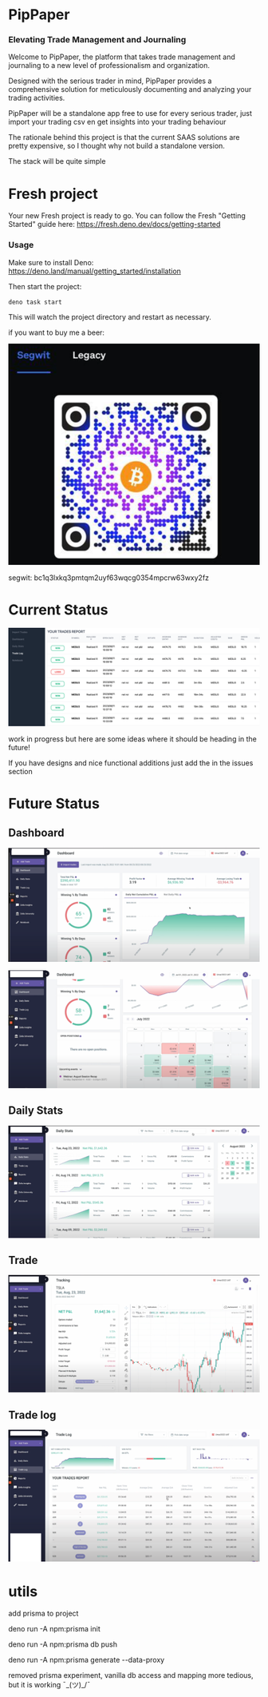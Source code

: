 # PipPaper

### Elevating Trade Management and Journaling

Welcome to PipPaper, the platform that takes trade management and journaling to
a new level of professionalism and organization.

Designed with the serious trader in mind, PipPaper provides a comprehensive
solution for meticulously documenting and analyzing your trading activities.

PipPaper will be a standalone app free to use for every serious trader, just
import your trading csv en get insights into your trading behaviour

The rationale behind this project is that the current SAAS solutions are pretty
expensive, so I thought why not build a standalone version.

The stack will be quite simple

# Fresh project

Your new Fresh project is ready to go. You can follow the Fresh "Getting
Started" guide here: https://fresh.deno.dev/docs/getting-started

### Usage

Make sure to install Deno: https://deno.land/manual/getting_started/installation

Then start the project:

```
deno task start
```

This will watch the project directory and restart as necessary.

if you want to buy me a beer:

![](./images/btc.png)

segwit: bc1q3lxkq3pmtqm2uyf63wqcg0354mpcrw63wxy2fz

# Current Status

![](./images/current.png)

work in progress but here are some ideas where it should be heading in the
future!

If you have designs and nice functional additions just add the in the issues
section

# Future Status

## Dashboard

![](./images/dashboard.png)

![](./images/dashboard2.png)

## Daily Stats

![](./images/daily-stats.png)

## Trade

![](./images/trade.png)

## Trade log

![](./images/trade-log.png)




# utils

add prisma to project

deno run -A npm:prisma init

deno run -A npm:prisma db push

deno run -A npm:prisma generate --data-proxy

removed prisma experiment, vanilla db access and mapping more tedious, but it is working ¯\_(ツ)_/¯